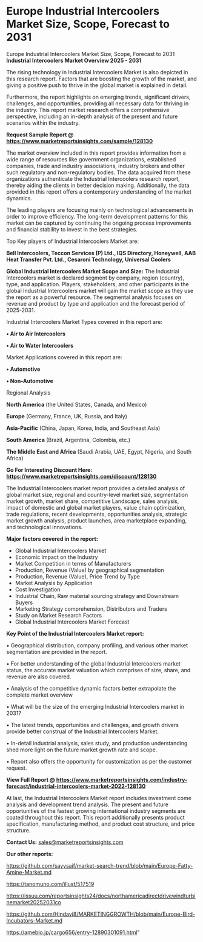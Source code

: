 # Europe Industrial Intercoolers Market Size, Scope, Forecast to 2031
Europe Industrial Intercoolers Market Size, Scope, Forecast to 2031
<Strong> Industrial Intercoolers Market Overview 2025 - 2031</strong>

The rising technology in Industrial Intercoolers Market is also depicted in this research report. Factors that are boosting the growth of the market, and giving a positive push to thrive in the global market is explained in detail.

Furthermore, the report highlights on emerging trends, significant drivers, challenges, and opportunities, providing all necessary data for thriving in the industry. This report market research offers a comprehensive perspective, including an in-depth analysis of the present and future scenarios within the industry.

<strong>Request Sample Report @ <a href=https://www.marketreportsinsights.com/sample/128130>https://www.marketreportsinsights.com/sample/128130</a></strong>

The market overview included in this report provides information from a wide range of resources like government organizations, established companies, trade and industry associations, industry brokers and other such regulatory and non-regulatory bodies. The data acquired from these organizations authenticate the Industrial Intercoolers research report, thereby aiding the clients in better decision making. Additionally, the data provided in this report offers a contemporary understanding of the market dynamics.

The leading players are focusing mainly on technological advancements in order to improve efficiency. The long-term development patterns for this market can be captured by continuing the ongoing process improvements and financial stability to invest in the best strategies.

Top Key players of Industrial Intercoolers Market are:

<strong>Bell Intercoolers, Teccon Services (P) Ltd., IQS Directory, Honeywell, AAB Heat Transfer Pvt. Ltd., Cesaroni Technology, Universal Coolers</strong>

<strong><b>Global Industrial Intercoolers Market Scope and Size:</b></strong>
The Industrial Intercoolers market is declared segment by company, region (country), type, and application. Players, stakeholders, and other participants in the global Industrial Intercoolers market will gain the market scope as they use the report as a powerful resource. The segmental analysis focuses on revenue and product by type and application and the forecast period of 2025-2031.

Industrial Intercoolers Market Types covered in this report are:

<strong>• Air to Air Intercoolers

• Air to Water Intercoolers</strong>

Market Applications covered in this report are:

<strong>• Automotive

• Non-Automotive</strong> 

Regional Analysis

<strong>North America</strong> (the United States, Canada, and Mexico)

<strong>Europe</strong> (Germany, France, UK, Russia, and Italy)

<strong>Asia-Pacific</strong> (China, Japan, Korea, India, and Southeast Asia)

<strong>South America</strong> (Brazil, Argentina, Colombia, etc.)

<strong>The Middle East and Africa</strong> (Saudi Arabia, UAE, Egypt, Nigeria, and South Africa)

<strong>Go For Interesting Discount Here: <a href=https://www.marketreportsinsights.com/discount/128130>https://www.marketreportsinsights.com/discount/128130</a></strong>

The Industrial Intercoolers market report provides a detailed analysis of global market size, regional and country-level market size, segmentation market growth, market share, competitive Landscape, sales analysis, impact of domestic and global market players, value chain optimization, trade regulations, recent developments, opportunities analysis, strategic market growth analysis, product launches, area marketplace expanding, and technological innovations.

<strong><b>Major factors covered in the report:</b></strong>
<ul>
  <li>Global Industrial Intercoolers Market </li>
  <li>Economic Impact on the Industry</li>
  <li>Market Competition in terms of Manufacturers</li>
  <li>Production, Revenue (Value) by geographical segmentation</li>
  <li>Production, Revenue (Value), Price Trend by Type</li>
  <li>Market Analysis by Application</li>
  <li>Cost Investigation</li>
  <li>Industrial Chain, Raw material sourcing strategy and Downstream Buyers</li>
  <li>Marketing Strategy comprehension, Distributors and Traders</li>
  <li>Study on Market Research Factors</li>
  <li>Global Industrial Intercoolers Market Forecast</li>
</ul>

<strong><b>Key Point of the Industrial Intercoolers Market report:</b></strong>

• Geographical distribution, company profiling, and various other market segmentation are provided in the report.

• For better understanding of the global Industrial Intercoolers market status, the accurate market valuation which comprises of size, share, and revenue are also covered.

• Analysis of the competitive dynamic factors better extrapolate the complete market overview

• What will be the size of the emerging Industrial Intercoolers market in 2031?

• The latest trends, opportunities and challenges, and growth drivers provide better construal of the Industrial Intercoolers Market.

• In-detail industrial analysis, sales study, and production understanding shed more light on the future market growth rate and scope.

• Report also offers the opportunity for customization as per the customer request.

<strong><b>View Full Report @ <a href=https://www.marketreportsinsights.com/industry-forecast/industrial-intercoolers-market-2022-128130>https://www.marketreportsinsights.com/industry-forecast/industrial-intercoolers-market-2022-128130</a></b></strong>


At last, the Industrial Intercoolers Market report includes investment come analysis and development trend analysis. The present and future opportunities of the fastest growing international industry segments are coated throughout this report. This report additionally presents product specification, manufacturing method, and product cost structure, and price structure.

<strong>Contact Us:</strong>
sales@marketreportsinsights.com

<strong>Our other reports:</strong>

<a href=https://github.com/sayysaif/market-search-trend/blob/main/Europe-Fatty-Amine-Market.md>https://github.com/sayysaif/market-search-trend/blob/main/Europe-Fatty-Amine-Market.md</a>

<a href=https://tanomuno.com/illust/517519>https://tanomuno.com/illust/517519</a>

<a href=https://issuu.com/reportsinsights24/docs/northamericadirectdrivewindturbinemarket20252031co>https://issuu.com/reportsinsights24/docs/northamericadirectdrivewindturbinemarket20252031co</a>

<a href=https://github.com/Hindavi8/MARKETINGGROWTH/blob/main/Europe-Bird-Incubators-Market.md>https://github.com/Hindavi8/MARKETINGGROWTH/blob/main/Europe-Bird-Incubators-Market.md</a>

<a href=https://ameblo.jp/cargo656/entry-12890301091.html>https://ameblo.jp/cargo656/entry-12890301091.html</a>"
